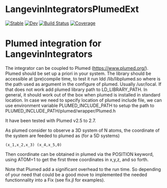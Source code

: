# LangevinIntegratorsPlumedExt

[![Stable](https://img.shields.io/badge/docs-stable-blue.svg)](https://HadrienNU.github.io/LangevinIntegrators.jl/stable/)
[![Dev](https://img.shields.io/badge/docs-dev-blue.svg)](https://HadrienNU.github.io/LangevinIntegrators.jl/dev/)
[![Build Status](https://github.com/HadrienNU/LangevinIntegrators.jl/actions/workflows/CI.yml/badge.svg?branch=main)](https://github.com/HadrienNU/LangevinIntegrators.jl/actions/workflows/CI.yml?query=branch%3Amain)
[![Coverage](https://codecov.io/gh/HadrienNU/LangevinIntegrators.jl/branch/main/graph/badge.svg?token=vlYbCnFhac)](https://codecov.io/gh/HadrienNU/LangevinIntegrators.jl)
<!-- [![Coverage](https://codecov.io/gh/HadrienNU/LangevinIntegrators.jl/branch/main/graph/badge.svg)](https://codecov.io/gh/HadrienNU/LangevinIntegrators.jl) -->

# Plumed integration for LangevinIntegrators

  The integrator can be coupled to Plumed (https://www.plumed.org/). Plumed should be set up a priori in your system.
  The library should be accessible at (pre)compile time, to test it run ldd <path to>/lib/libplumed.so  where <path to> is the path used as argument in the configure of plumed. Usually /usr/local. If that does not work add plumed library path to LD_LIBRARY_PATH.
  In general, it should work out of the box when plumed is installed in standard location.
  In case we need to specify location of plumed include file, we can use environment variable PLUMED_INCLUDE_PATH to setup the path to PLUMED_INCLUDE_PATH/plumed/wrapper/Plumed.h

  It have been tested with Plumed v2.5 to 2.7.


  As plumed consider to observe a 3D system of N atoms, the coordinate of the system are feeded to plumed as (for a 5D systems)

    (x_1,x_2,x_3) (x_4,x_5,0)

  Then coordinate can be obtained in plumed via the POSITION keyword, using ATOM=1 to get the first three coordinates in x,y,z, and so forth.


  Note that Plumed add a significant overhead to the run time. So depending of your need that could be a good move to implemented the needed functionnality into a Fix (see fix.jl for examples).

